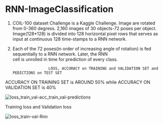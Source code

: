 # RNN-ImageClassification


1. COIL-100 dataset Challenge is a Kaggle Challenge. Image are rotated from 0-360 degress. 2,160
   images of 30 objects-72 poses per object. Image(128*128) is divided into 128 horizontal pixel rows
   that serves as input at continuous 128 time-stamps to a RNN network.
2. Each of the 72 poses(in order of increasing angle of rotation) is fed sequentially to a RNN network. Later, the RNN   
   cell is unrolled in time for prediction of every class.

                       LOSS, ACCURACY on TRAINING and VALIDATION SET and PEDICTIONS on TEST SET

ACCURACY ON TRAINING SET is AROUND 50% while ACCURACY ON VALIDATION SET is 40%

![loss_train_val-acc_train_val-predictions](https://user-images.githubusercontent.com/23450113/80320095-a825e280-8814-11ea-9708-0d4e0453c2b0.png)


Training loss and Validation loss

![loss_train-val-Rnn](https://user-images.githubusercontent.com/23450113/80319905-60eb2200-8813-11ea-9ced-036e97a8a7cc.png)
